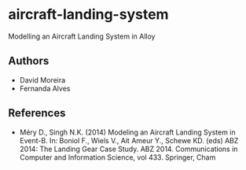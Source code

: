 # aircraft-landing-system
Modelling an Aircraft Landing System in Alloy


## Authors
* David Moreira
* Fernanda Alves


## References
* Méry D., Singh N.K. (2014) Modeling an Aircraft Landing System in Event-B. In: Boniol F., Wiels V., Ait Ameur Y., Schewe KD. (eds) ABZ 2014: The Landing Gear Case Study. ABZ 2014. Communications in Computer and Information Science, vol 433. Springer, Cham
